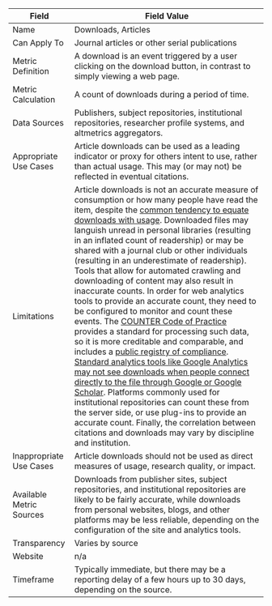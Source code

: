 | Field | Field Value |
|------------------------------|-------------------------------------------------|
| Name | Downloads, Articles
| Can Apply To |  Journal articles or other serial publications
| Metric Definition | A download is an event triggered by a user clicking on the download button, in contrast to simply viewing a web page.
| Metric Calculation | A count of downloads during a period of time.
| Data Sources | Publishers, subject repositories, institutional repositories, researcher profile systems, and altmetrics aggregators.
| Appropriate Use Cases | Article downloads can be used as a leading indicator or proxy for others intent to use, rather than actual usage. This may (or may not) be reflected in eventual citations.
| Limitations | Article downloads is not an accurate measure of consumption or how many people have read the item, despite the [common tendency to equate downloads with usage](https://link.springer.com/article/10.1007/s11192-014-1472-7). Downloaded files may languish unread in personal libraries (resulting in an inflated count of readership) or may be shared with a journal club or other individuals (resulting in an underestimate of readership). Tools that allow for automated crawling and downloading of content may also result in inaccurate counts. In order for web analytics tools to provide an accurate count, they need to be configured to monitor and count these events. The [COUNTER Code of Practice](https://www.projectcounter.org/) provides a standard for processing such data, so it is more creditable and comparable, and includes a [public registry of compliance](https://www.projectcounter.org/about/register/). [Standard analytics tools like Google Analytics may not see downloads when people connect directly to the file through Google or Google Scholar](http://atmire.com/website/?q=content/using-google-analytics-dspace). Platforms commonly used for institutional repositories can count these from the server side, or use plug-ins to provide an accurate count. Finally, the correlation between citations and downloads may vary by discipline and institution.
| Inappropriate Use Cases | Article downloads should not be used as direct measures of usage, research quality, or impact.
| Available Metric Sources | Downloads from publisher sites, subject repositories, and institutional repositories are likely to be fairly accurate, while downloads from personal websites, blogs, and other platforms may be less reliable, depending on the configuration of the site and analytics tools.
| Transparency | Varies by source
| Website | n/a
| Timeframe | Typically immediate, but there may be a reporting delay of a few hours up to 30 days, depending on the source.
